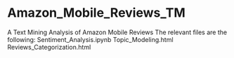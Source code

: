 # Amazon_Mobile_Reviews_TM
A Text Mining Analysis of Amazon Mobile Reviews
The relevant files are the following:
  Sentiment_Analysis.ipynb
  Topic_Modeling.html
  Reviews_Categorization.html
